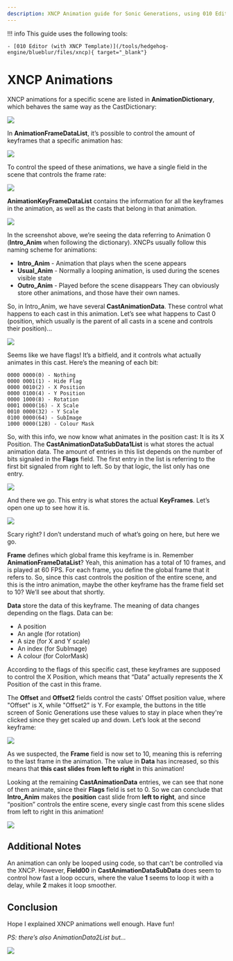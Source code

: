 ```yaml
---
description: XNCP Animation guide for Sonic Generations, using 010 Editor
---
```

!!! info
    This guide uses the following tools:

    - [010 Editor (with XNCP Template)](/tools/hedgehog-engine/blueblur/files/xncp){ target="_blank"}

# XNCP Animations

XNCP animations for a specific scene are listed in **AnimationDictionary**, which behaves the same way as the CastDictionary:

![](./assets/anims/image2.png)

In **AnimationFrameDataList**, it’s possible to control the amount of keyframes that a specific animation has:

![](./assets/anims/image1.png)

To control the speed of these animations, we have a single field in the scene that controls the frame rate:

![](./assets/anims/image4.png)

**AnimationKeyFrameDataList** contains the information for all the keyframes in the animation, as well as the casts that belong in that animation.

![](./assets/anims/image10.png)

In the screenshot above, we’re seeing the data referring to Animation 0 (**Intro_Anim** when following the dictionary). XNCPs usually follow this naming scheme for animations:

- **Intro_Anim** - Animation that plays when the scene appears
- **Usual_Anim** - Normally a looping animation, is used during the scenes visible state
- **Outro_Anim** - Played before the scene disappears
They can obviously store other animations, and those have their own names.

So, in Intro_Anim, we have several **CastAnimationData**. These control what happens to each cast in this animation. Let’s see what happens to Cast 0 (position, which usually is the parent of all casts in a scene and controls their position)...

![](./assets/anims/image3.png)

Seems like we have flags! It’s a bitfield, and it controls what actually animates in this cast. Here’s the meaning of each bit:
```
0000 0000(0) - Nothing
0000 0001(1) - Hide Flag
0000 0010(2) - X Position
0000 0100(4) - Y Position
0000 1000(8) - Rotation
0001 0000(16) - X Scale
0010 0000(32) - Y Scale
0100 0000(64) - SubImage
1000 0000(128) - Colour Mask
```

So, with this info, we now know what animates in the position cast: It is its X Position.
The **CastAnimationDataSubData1List** is what stores the actual animation data. The amount of entries in this list depends on the number of bits signaled in the **Flags** field. The first entry in the list is referring to the first bit signaled from right to left. So by that logic, the list only has one entry.

![](./assets/anims/image9.png)

And there we go. This entry is what stores the actual **KeyFrames**. Let’s open one up to see how it is.

![](./assets/anims/image5.png)

Scary right? I don’t understand much of what’s going on here, but here we go. 

**Frame** defines which global frame this keyframe is in. Remember **AnimationFrameDataList**? Yeah, this animation has a total of 10 frames, and is played at 60 FPS. For each frame, you define the global frame that it refers to. So, since this cast controls the position of the entire scene, and this is the intro animation, maybe the other keyframe has the frame field set to 10? We’ll see about that shortly.

**Data** store the data of this keyframe. The meaning of data changes depending on the flags. Data can be:

- A position
- An angle (for rotation)
- A size (for X and Y scale)
- An index (for SubImage)
- A colour (for ColorMask)

According to the flags of this specific cast, these keyframes are supposed to control the X Position, which means that “Data” actually represents the X Position of the cast in this frame.

The **Offset** and **Offset2** fields control the casts' Offset position value, where "Offset" is X, while "Offset2" is Y. For example, the buttons in the title screen of Sonic Generations use these values to stay in place when they're clicked since they get scaled up and down.
Let’s look at the second keyframe:

![](./assets/anims/image8.png)

As we suspected, the **Frame** field is now set to 10, meaning this is referring to the last frame in the animation. The value in **Data** has increased, so this means that **this cast slides from left to right** in this animation!

Looking at the remaining **CastAnimationData** entries, we can see that none of them animate, since their **Flags** field is set to 0. So we can conclude that **Intro_Anim** makes the **position** cast slide from **left to right**, and since “position” controls the entire scene, every single cast from this scene slides from left to right in this animation!

![](./assets/anims/image6.png)

## Additional Notes
An animation can only be looped using code, so that can't be controlled via the XNCP. However, **Field00** in **CastAnimationDataSubData** does seem to control how fast a loop occurs, where the value **1** seems to loop it with a delay, while **2** makes it loop smoother.

## Conclusion
Hope I explained XNCP animations well enough. Have fun!

*PS: there’s also AnimationData2List but...*

![](./assets/anims/image7.png)
